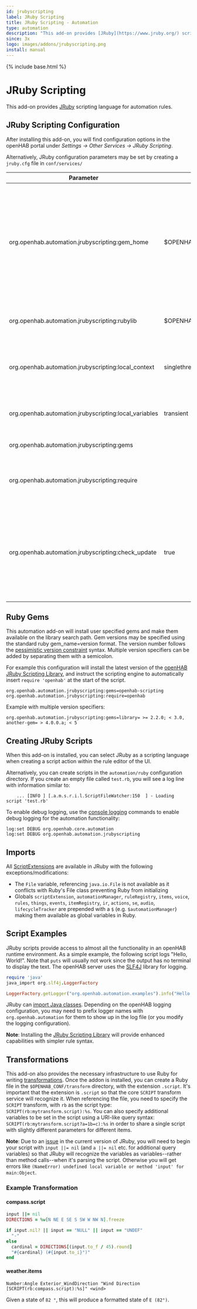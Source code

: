 ```yaml
---
id: jrubyscripting
label: JRuby Scripting
title: JRuby Scripting - Automation
type: automation
description: "This add-on provides [JRuby](https://www.jruby.org/) scripting language for automation rules."
since: 3x
logo: images/addons/jrubyscripting.png
install: manual
---
```


<!-- Attention authors: Do not edit directly. Please add your changes to the appropriate source repository -->

{% include base.html %}

# JRuby Scripting

This add-on provides [JRuby](https://www.jruby.org/) scripting language for automation rules.

## JRuby Scripting Configuration

After installing this add-on, you will find configuration options in the openHAB portal under _Settings -> Other Services -> JRuby Scripting_.

Alternatively, JRuby configuration parameters may be set by creating a `jruby.cfg` file in `conf/services/`

| Parameter                                             | Default                                                  | Description                                                                                                                                                                                                                                                                                               |
| ----------------------------------------------------- | -------------------------------------------------------- | --------------------------------------------------------------------------------------------------------------------------------------------------------------------------------------------------------------------------------------------------------------------------------------------------------- |
| org.openhab.automation.jrubyscripting:gem_home        | $OPENHAB_CONF/automation/ruby/.gem/{RUBY_ENGINE_VERSION} | Location Ruby Gems will be installed to and loaded from. Directory will be created if necessary. You can use `{RUBY_ENGINE_VERSION}`, `{RUBY_ENGINE}` and/or `{RUBY_VERSION}` replacements in this value to automatically point to a new directory when the addon is updated with a new version of JRuby. |
| org.openhab.automation.jrubyscripting:rubylib         | $OPENHAB_CONF/automation/ruby/lib                        | Search path for user libraries. Separate each path with a colon (semicolon in Windows).                                                                                                                                                                                                                   |
| org.openhab.automation.jrubyscripting:local_context   | singlethread                                             | The local context holds Ruby runtime, name-value pairs for sharing variables between Java and Ruby. See [this](https://github.com/jruby/jruby/wiki/RedBridge#Context_Instance_Type) for options and details                                                                                               |
| org.openhab.automation.jrubyscripting:local_variables | transient                                                | Defines how variables are shared between Ruby and Java. See [this](https://github.com/jruby/jruby/wiki/RedBridge#local-variable-behavior-options) for options and details                                                                                                                                 |
| org.openhab.automation.jrubyscripting:gems            |                                                          | A comma separated list of [Ruby Gems](https://rubygems.org/) to install.                                                                                                                                                                                                                                  |
| org.openhab.automation.jrubyscripting:require         |                                                          | A comma separated list of script names to be required by the JRuby Scripting Engine at the beginning of user scripts.                                                                                                                                                                                     |
| org.openhab.automation.jrubyscripting:check_update    | true                                                     | Check RubyGems for updates to the above gems when OpenHAB starts or JRuby settings are changed. Otherwise it will try to fulfil the requirements with locally installed gems, and you can manage them yourself with an external Ruby by setting the same GEM_HOME.                                        |

## Ruby Gems

This automation add-on will install user specified gems and make them available on the library search path.
Gem versions may be specified using the standard ruby gem_name=version format.
The version number follows the [pessimistic version constraint](https://guides.rubygems.org/patterns/#pessimistic-version-constraint) syntax.
Multiple version specifiers can be added by separating them with a semicolon.

For example this configuration will install the latest version of the [openHAB JRuby Scripting Library](https://boc-tothefuture.github.io/openhab-jruby/), and instruct the scripting engine to automatically insert `require 'openhab'` at the start of the script. 

```text
org.openhab.automation.jrubyscripting:gems=openhab-scripting
org.openhab.automation.jrubyscripting:require=openhab
```

Example with multiple version specifiers:

```text
org.openhab.automation.jrubyscripting:gems=library= >= 2.2.0; < 3.0, another-gem= > 4.0.0.a; < 5
```

## Creating JRuby Scripts

When this add-on is installed, you can select JRuby as a scripting language when creating a script action within the rule editor of the UI.

Alternatively, you can create scripts in the `automation/ruby` configuration directory.
If you create an empty file called `test.rb`, you will see a log line with information similar to:

```text
    ... [INFO ] [.a.m.s.r.i.l.ScriptFileWatcher:150  ] - Loading script 'test.rb'
```

To enable debug logging, use the [console logging]({{base}}/administration/logging.html) commands to
enable debug logging for the automation functionality:

```text
log:set DEBUG org.openhab.core.automation
log:set DEBUG org.openhab.automation.jrubyscripting
```

## Imports

All [ScriptExtensions]({{base}}/configuration/jsr223.html#scriptextension-objects-all-jsr223-languages) are available in JRuby with the following exceptions/modifications:

- The `File` variable, referencing `java.io.File` is not available as it conflicts with Ruby's File class preventing Ruby from initializing
- Globals `scriptExtension`, `automationManager`, `ruleRegistry`, `items`, `voice`, `rules`, `things`, `events`, `itemRegistry`, `ir`, `actions`, `se`, `audio`, `lifecycleTracker` are prepended with a `$` (e.g. `$automationManager`) making them available as global variables in Ruby.

## Script Examples

JRuby scripts provide access to almost all the functionality in an openHAB runtime environment.
As a simple example, the following script logs "Hello, World!".
Note that `puts` will usually not work since the output has no terminal to display the text.
The openHAB server uses the [SLF4J](https://www.slf4j.org/) library for logging.

```ruby
require 'java'
java_import org.slf4j.LoggerFactory

LoggerFactory.getLogger("org.openhab.automation.examples").info("Hello world!")
```

JRuby can [import Java classes](https://github.com/jruby/jruby/wiki/CallingJavaFromJRuby).
Depending on the openHAB logging configuration, you may need to prefix logger names with `org.openhab.automation` for them to show up in the log file (or you modify the logging configuration).

**Note**: Installing the [JRuby Scripting Library](https://boc-tothefuture.github.io/openhab-jruby/installation/) will provide enhanced capabilities with simpler rule syntax.

## Transformations

This add-on also provides the necessary infrastructure to use Ruby for writing [transformations](https://www.openhab.org/docs/configuration/transformations.html).
Once the addon is installed, you can create a Ruby file in the `$OPENHAB_CONF/transform` directory, with the extension `.script`.
It's important that the extension is `.script` so that the core `SCRIPT` transform service will recognize it.
When referencing the file, you need to specify the `SCRIPT` transform, with `rb` as the script type: `SCRIPT(rb:mytransform.script):%s`.
You can also specify additional variables to be set in the script using a URI-like query syntax: `SCRIPT(rb:mytransform.script?a=1b=c):%s` in order to share a single script with slightly different parameters for different items.

**Note**: Due to an [issue](https://github.com/jruby/jruby/issues/5876) in the current version of JRuby, you will need to begin your script with `input ||= nil` (and `a ||= nil` etc. for additional query variables) so that JRuby will recognize the variables as variables--rather than method calls--when it's parsing the script.
Otherwise you will get errors like `(NameError) undefined local variable or method 'input' for main:Object`.

### Example Transformation

#### compass.script

```ruby
input ||= nil
DIRECTIONS = %w[N NE E SE S SW W NW N].freeze

if input.nil? || input == "NULL" || input == "UNDEF"
  "-"
else
  cardinal = DIRECTIONS[(input.to_f / 45).round]
  "#{cardinal} (#{input.to_i}°)"
end
```

#### weather.items
```Xtend
Number:Angle Exterior_WindDirection "Wind Direction [SCRIPT(rb:compass.script):%s]" <wind>
```

Given a state of `82 °`, this will produce a formatted state of `E (82°)`.
